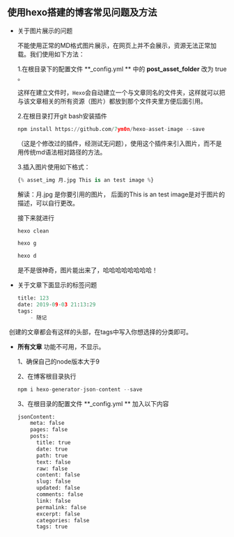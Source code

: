 ## 使用hexo搭建的博客常见问题及方法

* 关于图片展示的问题

  不能使用正常的MD格式图片展示，在网页上并不会展示，资源无法正常加载。我们使用如下方法：

  1.在根目录下的配置文件    **_config.yml **  中的  **post_asset_folder**   改为  true 。

  这样在建立文件时，`Hexo`会自动建立一个与文章同名的文件夹，这样就可以把与该文章相关的所有资源（图片）都放到那个文件夹里方便后面引用。

  2.在根目录打开git bash安装插件  

  ```python
  npm install https://github.com/7ym0n/hexo-asset-image --save
  ```

  （这是个修改过的插件，经测试无问题），使用这个插件来引入图片，而不是用传统md语法相对路径的方法。 

  3.插入图片使用如下格式：

  ```python
  {% asset_img 月.jpg This is an test image %}
  ```

  解读：月.jpg 是你要引用的图片，  后面的This is an test image是对于图片的描述，可以自行更改。

  接下来就进行

  ```python
  hexo clean 
  
  hexo g 
  
  hexo d
  ```

  是不是很神奇，图片能出来了，哈哈哈哈哈哈哈哈！



* 关于文章下面显示的标签问题

  ```python
  title: 123
  date: 2019-09-03 21:13:29
  tags:
      - 随记
  ```

​	创建的文章都会有这样的头部，在tags中写入你想选择的分类即可。



* **所有文章**  功能不可用，不显示。

  1、确保自己的node版本大于9

  2、在博客根目录执行

  ```python
  npm i hexo-generator-json-content --save
  ```

  3、在根目录的配置文件   **_config.yml **  加入以下内容

  ```python
  jsonContent:
      meta: false
      pages: false
      posts:
        title: true
        date: true
        path: true
        text: false
        raw: false
        content: false
        slug: false
        updated: false
        comments: false
        link: false
        permalink: false
        excerpt: false
        categories: false
        tags: true
  ```

  